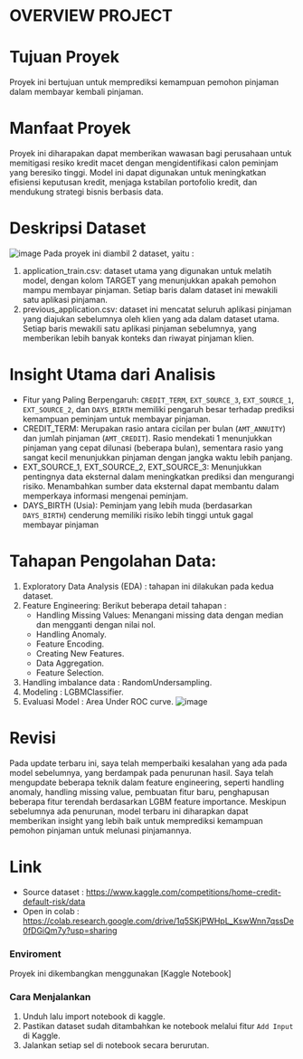 # **OVERVIEW PROJECT**
# **Tujuan Proyek**
Proyek ini bertujuan untuk memprediksi kemampuan pemohon pinjaman dalam membayar kembali pinjaman.

# **Manfaat Proyek**
Proyek ini diharapakan dapat memberikan wawasan bagi perusahaan untuk memitigasi resiko kredit macet dengan mengidentifikasi calon peminjam yang beresiko tinggi. Model ini dapat digunakan untuk meningkatkan efisiensi keputusan kredit, menjaga kstabilan portofolio kredit, dan mendukung strategi bisnis berbasis data.

# **Deskripsi Dataset**
![image](https://github.com/user-attachments/assets/143a8f9b-ddca-49e9-bf31-83019c614251)
Pada proyek ini diambil 2 dataset, yaitu :
1. application_train.csv: dataset utama yang digunakan untuk melatih model, dengan kolom TARGET yang menunjukkan apakah pemohon mampu membayar pinjaman. Setiap baris dalam dataset ini mewakili satu aplikasi pinjaman.
2. previous_application.csv: dataset ini mencatat seluruh aplikasi pinjaman yang diajukan sebelumnya oleh klien yang ada dalam dataset utama. Setiap baris mewakili satu aplikasi pinjaman sebelumnya, yang memberikan lebih banyak konteks dan riwayat pinjaman klien.

# **Insight Utama dari Analisis**
- Fitur yang Paling Berpengaruh:
`CREDIT_TERM`, `EXT_SOURCE_3`, `EXT_SOURCE_1`, `EXT_SOURCE_2`, dan `DAYS_BIRTH` memiliki pengaruh besar terhadap prediksi kemampuan peminjam untuk membayar pinjaman.
- CREDIT_TERM:
Merupakan rasio antara cicilan per bulan (`AMT_ANNUITY`) dan jumlah pinjaman (`AMT_CREDIT`). Rasio mendekati 1 menunjukkan pinjaman yang cepat dilunasi (beberapa bulan), sementara rasio yang sangat kecil menunjukkan pinjaman dengan jangka waktu lebih panjang.
- EXT_SOURCE_1, EXT_SOURCE_2, EXT_SOURCE_3:
Menunjukkan pentingnya data eksternal dalam meningkatkan prediksi dan mengurangi risiko. Menambahkan sumber data eksternal dapat membantu dalam memperkaya informasi mengenai peminjam.
- DAYS_BIRTH (Usia):
Peminjam yang lebih muda (berdasarkan `DAYS_BIRTH`) cenderung memiliki risiko lebih tinggi untuk gagal membayar pinjaman

# **Tahapan Pengolahan Data**:
1. Exploratory Data Analysis (EDA) : tahapan ini dilakukan pada kedua dataset.
2. Feature Engineering:  Berikut beberapa detail tahapan :
   * Handling Missing Values: Menangani missing data dengan median dan mengganti dengan nilai nol.
   * Handling Anomaly.
   * Feature Encoding.
   * Creating New Features.
   * Data Aggregation.
   * Feature Selection.
3. Handling imbalance data : RandomUndersampling.
4. Modeling : LGBMClassifier.
5. Evaluasi Model : Area Under ROC curve.
![image](https://github.com/user-attachments/assets/39ba45cb-90da-405e-8c96-602aa10bf5e3)

# **Revisi**
Pada update terbaru ini, saya telah memperbaiki kesalahan yang ada pada model sebelumnya, yang berdampak pada penurunan hasil. 
Saya telah mengupdate beberapa teknik dalam feature engineering, seperti handling anomaly, handling missing value, pembuatan fitur baru, penghapusan beberapa fitur terendah berdasarkan LGBM feature importance. Meskipun sebelumnya ada penurunan, model terbaru ini diharapkan dapat memberikan insight yang lebih baik untuk memprediksi kemampuan pemohon pinjaman untuk melunasi pinjamannya. 

# **Link**
  - Source dataset : https://www.kaggle.com/competitions/home-credit-default-risk/data
  - Open in colab : https://colab.research.google.com/drive/1q5SKjPWHpL_KswWnn7qssDe0fDGiQm7y?usp=sharing

### Enviroment 
Proyek ini dikembangkan menggunakan [Kaggle Notebook]

### Cara Menjalankan
1. Unduh lalu import notebook di kaggle.
2. Pastikan dataset sudah ditambahkan ke notebook melalui fitur `Add Input` di Kaggle.
4. Jalankan setiap sel di notebook secara berurutan.
